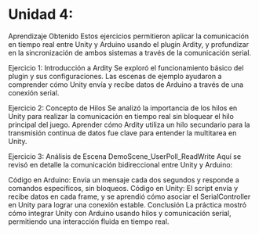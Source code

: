 # Unidad 4:
Aprendizaje Obtenido
Estos ejercicios permitieron aplicar la comunicación en tiempo real entre Unity y Arduino usando el plugin Ardity, y profundizar en la sincronización de ambos sistemas a través de la comunicación serial.

Ejercicio 1: Introducción a Ardity
Se exploró el funcionamiento básico del plugin y sus configuraciones. Las escenas de ejemplo ayudaron a comprender cómo Unity envía y recibe datos de Arduino a través de una conexión serial.

Ejercicio 2: Concepto de Hilos
Se analizó la importancia de los hilos en Unity para realizar la comunicación en tiempo real sin bloquear el hilo principal del juego. Aprender cómo Ardity utiliza un hilo secundario para la transmisión continua de datos fue clave para entender la multitarea en Unity.

Ejercicio 3: Análisis de Escena DemoScene_UserPoll_ReadWrite
Aquí se revisó en detalle la comunicación bidireccional entre Unity y Arduino:

Código en Arduino: Envía un mensaje cada dos segundos y responde a comandos específicos, sin bloqueos.
Código en Unity: El script envía y recibe datos en cada frame, y se aprendió cómo asociar el SerialController en Unity para lograr una conexión estable.
Conclusión
La práctica mostró cómo integrar Unity con Arduino usando hilos y comunicación serial, permitiendo una interacción fluida en tiempo real.
